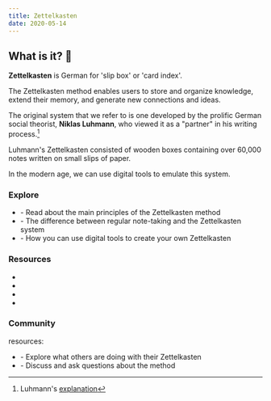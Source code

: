```yaml
---
title: Zettelkasten
date: 2020-05-14
---
```

## What is it? 
**Zettelkasten** is German for 'slip box' or 'card index'.

The Zettelkasten method enables users to store and organize knowledge, extend their memory, and generate new connections and ideas. 

The original system that we refer to is one developed by the prolific German social theorist, **Niklas Luhmann**, who viewed it as a "partner" in his writing process.[^1]

[^1]: Luhmann's [explanation](https://luhmann.surge.sh/communicating-with-slip-boxes)

Luhmann's Zettelkasten consisted of wooden boxes containing over 60,000 notes written on small slips of paper.

In the modern age, we can use digital tools to emulate this system.

### Explore
* <what-is-it> - Read about the main principles of the Zettelkasten method
* <why-different> - The difference between regular note-taking and the Zettelkasten system
* <how-to-implement> - How you can use digital tools to create your own Zettelkasten

### Resources
* <articles>
* <books>
* <videos>
* <websites>

### Community
<community> resources:

* <examples> - Explore what others are doing with their Zettelkasten
* <forums> - Discuss and ask questions about the method